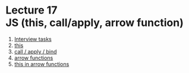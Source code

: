 <h1>
    Lecture 17<br>
    <b>JS</b> (this, call/apply, arrow function)
</h1>

<ol>
    <li>
        <a href="./01.md">Interview tasks</a>
    </li>
    <li>
        <a href="./02.md">this</a>
    </li>
    <li>
        <a href="./03.md">call / apply / bind</a>
    </li>
    <li>
        <a href="./04.md">arrow functions</a>
    </li>
    <li>
        <a href="./05.md">this in arrow functions</a>
    </li>
</ol>
